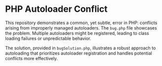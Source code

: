 # PHP Autoloader Conflict

This repository demonstrates a common, yet subtle, error in PHP:  conflicts arising from improperly managed autoloaders.  The `bug.php` file showcases the problem. Multiple autoloaders might be registered, leading to class loading failures or unpredictable behavior.

The solution, provided in `bugSolution.php`, illustrates a robust approach to autoloading that prioritizes autoloader registration and handles potential conflicts more effectively.